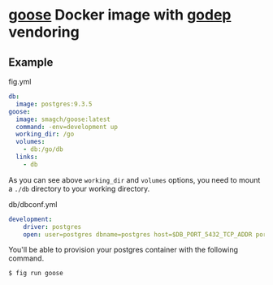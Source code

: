 # [goose] Docker image with [godep] vendoring


## Example

fig.yml

```yml
db:
  image: postgres:9.3.5
goose:
  image: smagch/goose:latest
  command: -env=development up
  working_dir: /go
  volumes:
    - db:/go/db
  links:
    - db
```

As you can see above `working_dir` and `volumes` options, you need to mount a
`./db` directory to your working directory.


db/dbconf.yml

```yml
development:
    driver: postgres
    open: user=postgres dbname=postgres host=$DB_PORT_5432_TCP_ADDR port=$DB_PORT_5432_TCP_PORT sslmode=disable
```

You'll be able to provision your postgres container with the following command.

```bash
$ fig run goose
```

[goose]: https://bitbucket.org/liamstask/goose
[godep]: https://github.com/tools/godep
